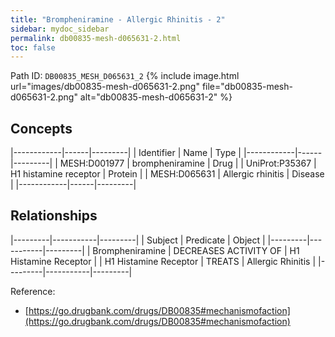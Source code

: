 ```yaml
---
title: "Brompheniramine - Allergic Rhinitis - 2"
sidebar: mydoc_sidebar
permalink: db00835-mesh-d065631-2.html
toc: false 
---
```



Path ID: `DB00835_MESH_D065631_2`
{% include image.html url="images/db00835-mesh-d065631-2.png" file="db00835-mesh-d065631-2.png" alt="db00835-mesh-d065631-2" %}

## Concepts

|------------|------|---------|
| Identifier | Name | Type    |
|------------|------|---------|
| MESH:D001977 | brompheniramine | Drug |
| UniProt:P35367 | H1 histamine receptor | Protein |
| MESH:D065631 | Allergic rhinitis | Disease |
|------------|------|---------|

## Relationships

|---------|-----------|---------|
| Subject | Predicate | Object  |
|---------|-----------|---------|
| Brompheniramine | DECREASES ACTIVITY OF | H1 Histamine Receptor |
| H1 Histamine Receptor | TREATS | Allergic Rhinitis |
|---------|-----------|---------|

Reference: 
  - [https://go.drugbank.com/drugs/DB00835#mechanismofaction](https://go.drugbank.com/drugs/DB00835#mechanismofaction)
